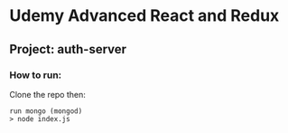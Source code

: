 # Udemy Advanced React and Redux

## Project: auth-server

### How to run:

Clone the repo then:

```
run mongo (mongod)
> node index.js
```
